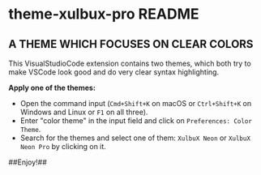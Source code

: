 # theme-xulbux-pro README

## A THEME WHICH FOCUSES ON CLEAR COLORS

This VisualStudioCode extension contains two themes, which both try to make VSCode look good and do very clear syntax highlighting.

**Apply one of the themes:**
* Open the command input (`Cmd+Shift+K` on macOS or `Ctrl+Shift+K` on Windows and Linux or `F1` on all three).
* Enter "color theme" in the input field and click on `Preferences: Color Theme`.
* Search for the themes and select one of them: `XulbuX Neon` or `XulbuX Neon Pro` by clicking on it.


##Enjoy!##
